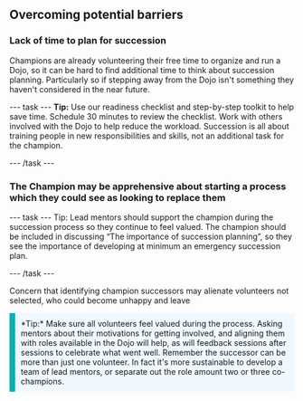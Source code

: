 ## Overcoming potential barriers


### Lack of time to plan for succession

Champions are already volunteering their free time to organize and run a Dojo, so it can be hard to find additional time to think about succession planning. Particularly so if stepping away from the Dojo isn't something they haven't considered in the near future.

--- task ---
**Tip:** Use our readiness checklist and step-by-step toolkit to help save time. Schedule 30 minutes to review the checklist. Work with others involved with the Dojo to help reduce the workload. Succession is all about training people in new responsibilities and skills, not an additional task for the champion.

--- /task ---

### The Champion may be apprehensive about starting a process which they could see as looking to replace them

--- task ---
Tip: Lead mentors should support the champion during the succession process so they continue to feel valued. The champion should be included in discussing “The importance of succession planning”, so they see the importance of developing at minimum an emergency succession plan.


--- /task ---

Concern that identifying champion successors may alienate volunteers not selected, who could become unhappy and leave


<p style="border-left: solid; border-width:10px; border-color: #0faeb0; background-color: aliceblue; padding: 10px;">
  *Tip:* Make sure all volunteers feel valued during the process. Asking mentors about their motivations for getting involved, and aligning them with roles available in the Dojo will help, as will feedback sessions after sessions to celebrate what went well. Remember the successor can be more than just one volunteer. In fact it's more sustainable to develop a team of lead mentors, or separate out the role amount two or three co-champions.
  </p>



